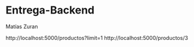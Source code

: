 # Entrega-Backend
Matías Zuran

http://localhost:5000/productos?limit=1
http://localhost:5000/productos/3